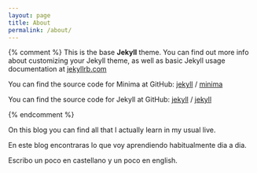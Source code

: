 ```yaml
---
layout: page
title: About
permalink: /about/
---
```

{% comment %}
This is the base **Jekyll** theme. You can find out more info about customizing your Jekyll theme, as well as basic Jekyll usage documentation at [jekyllrb.com](https://jekyllrb.com/)

You can find the source code for Minima at GitHub:
[jekyll][jekyll-organization] /
[minima](https://github.com/jekyll/minima)

You can find the source code for Jekyll at GitHub:
[jekyll][jekyll-organization] /
[jekyll](https://github.com/jekyll/jekyll)


[jekyll-organization]: https://github.com/jekyll
{% endcomment %}

On this blog you can find all that I actually learn in my usual live.

En este blog encontraras lo que voy aprendiendo habitualmente dia a dia.

Escribo un poco en castellano y un poco en english.